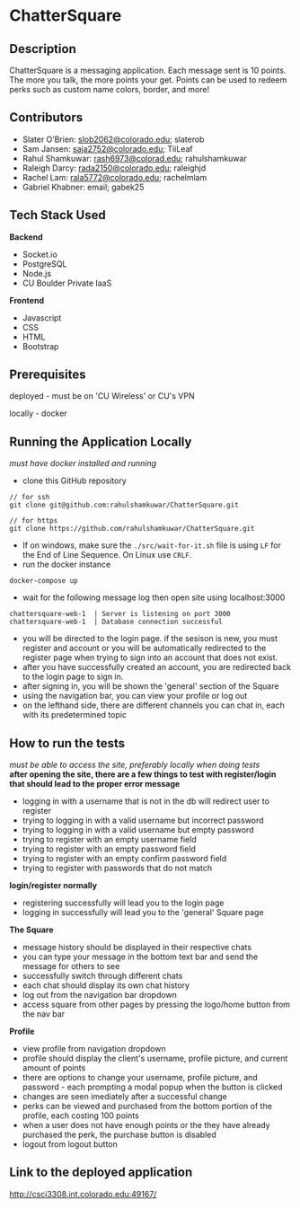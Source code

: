 # ChatterSquare

##  Description
ChatterSquare is a messaging application. Each message sent is 10 points. The more you talk, the more points your get. Points can be used to redeem perks such as custom name colors, border, and more!

## Contributors
- Slater O’Brien: slob2062@colorado.edu; slaterob
- Sam Jansen: saja2752@colorado.edu; TiiLeaf
- Rahul Shamkuwar: rash6973@colorad.edu; rahulshamkuwar
- Raleigh Darcy: rada2150@colorado.edu; raleighjd
- Rachel Lam: rala5772@colorado.edu; rachelmlam
- Gabriel Khabner: email; gabek25

## Tech Stack Used
**Backend**
- Socket.io
- PostgreSQL
- Node.js
- CU Boulder Private IaaS

**Frontend**
- Javascript
- CSS
- HTML
- Bootstrap

## Prerequisites
deployed - must be on 'CU Wireless' or CU's VPN

locally - docker

## Running the Application Locally
*must have docker installed and running*
- clone this GitHub repository
```
// for ssh
git clone git@github.com:rahulshamkuwar/ChatterSquare.git

// for https
git clone https://github.com/rahulshamkuwar/ChatterSquare.git
```
- If on windows, make sure the `./src/wait-for-it.sh` file is using `LF` for the End of Line Sequence. On Linux use `CRLF`.
- run the docker instance
```
docker-compose up
```
- wait for the following message log then open site using localhost:3000
```
chattersquare-web-1  | Server is listening on port 3000
chattersquare-web-1  | Database connection successful
```
- you will be directed to the login page. if the sesison is new, you must register and account or you will be automatically redirected to the register page when trying to sign into an account that does not exist. 
- after you have successfully created an account, you are redirected back to the login page to sign in.
- after signing in, you will be shown the 'general' section of the Square
- using the navigation bar, you can view your profile or log out
- on the lefthand side, there are different channels you can chat in, each with its predetermined topic

## How to run the tests
*must be able to access the site, preferably locally when doing tests*  
**after opening the site, there are a few things to test with register/login that should lead to the proper error message**
- logging in with a username that is not in the db will redirect user to register
- trying to logging in with a valid username but incorrect password
- trying to logging in with a valid username but empty password
- trying to register with an empty username field
- trying to register with an empty password field
- trying to register with an empty confirm password field
- trying to register with passwords that do not match

**login/register normally**
- registering successfully will lead you to the login page
- logging in successfully will lead you to the 'general' Square page  

**The Square**
- message history should be displayed in their respective chats
- you can type your message in the bottom text bar and send the message for others to see
- successfully switch through different chats
- each chat should display its own chat history
- log out from the navigation bar dropdown
- access square from other pages by pressing the logo/home button from the nav bar  

**Profile**
- view profile from navigation dropdown
- profile should display the client's username, profile picture, and current amount of points
- there are options to change your username, profile picture, and password - each prompting a modal popup when the button is clicked
- changes are seen imediately after a successful change
- perks can be viewed and purchased from the bottom portion of the profile, each costing 100 points
- when a user does not have enough points or the they have already purchased the perk, the purchase button is disabled
- logout from logout button

## Link to the deployed application
http://csci3308.int.colorado.edu:49167/

